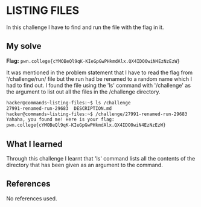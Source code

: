 # LISTING FILES
In this challenge I have to find and run the file with the flag in it.

## My solve
**Flag:** `pwn.college{cYMOBeQl9qK-KIeGpGwPHkmdAlx.QX4IDO0wiN4EzNzEzW}`

It was mentioned in the problem statement that I have to read the flag from '/challenge/run/ file but the run had be renamed to a random name which I had to find out. I found the file using the 'ls' command with '/challenge' as the argument to list out all the files in the /challenge directory.
```bash
hacker@commands~listing-files:~$ ls /challenge
27991-renamed-run-29683  DESCRIPTION.md
hacker@commands~listing-files:~$ /challenge/27991-renamed-run-29683
Yahaha, you found me! Here is your flag:
pwn.college{cYMOBeQl9qK-KIeGpGwPHkmdAlx.QX4IDO0wiN4EzNzEzW}
```

## What I learned
Through this challenge I learnt that 'ls' command lists all the contents of the directory that has been given as an argument to the command.

## References 
No references used.

